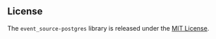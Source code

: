 ## License

The `event_source-postgres` library is released under the [MIT License](https://github.com/eventide-project/event-source-postgres/blob/master/MIT-License.txt).
